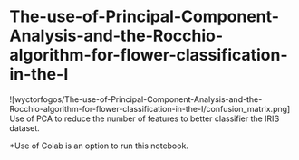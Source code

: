 # The-use-of-Principal-Component-Analysis-and-the-Rocchio-algorithm-for-flower-classification-in-the-I
![wyctorfogos/The-use-of-Principal-Component-Analysis-and-the-Rocchio-algorithm-for-flower-classification-in-the-I/confusion_matrix.png]
Use of PCA to reduce the number of features to better classifier the IRIS dataset.

*Use of Colab is an option to run this notebook.
